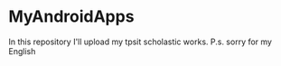 # MyAndroidApps
In this repository I'll upload my tpsit scholastic works. P.s. sorry for my English
